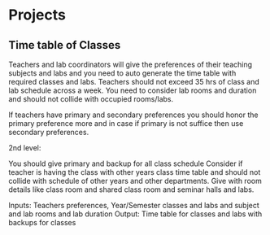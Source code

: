 # Projects
Time table of Classes 
-------------
Teachers and lab coordinators will give the preferences of their teaching subjects and labs and you need to auto generate the time table with required classes and labs.
Teachers should not exceed 35 hrs of class and lab schedule across a week. 
You need to consider lab rooms and duration and should not collide with occupied rooms/labs.

If teachers have primary and secondary preferences you should honor the primary preference more and in case if primary is not suffice then use secondary preferences.

2nd level: 

You should give primary and backup for all class schedule
Consider if teacher is having the class with other years class time table and should not collide with schedule of other years and other departments.
Give with room details like class room and shared class room and seminar halls and labs.

Inputs: Teachers preferences, Year/Semester classes and labs and subject and lab rooms and lab duration
Output: Time table for classes and labs with backups for classes
